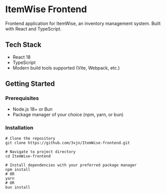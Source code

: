 # ItemWise Frontend

Frontend application for ItemWise, an inventory management system. Built with React and TypeScript.

## Tech Stack

- React 18
- TypeScript
- Modern build tools supported (Vite, Webpack, etc.)

## Getting Started

### Prerequisites
- Node.js 18+ or Bun
- Package manager of your choice (npm, yarn, or bun)

### Installation
```shell
# Clone the repository
git clone https://github.com/3xjn/ItemWise-frontend.git

# Navigate to project directory
cd ItemWise-frontend

# Install dependencies with your preferred package manager
npm install
# OR
yarn
# OR
bun install